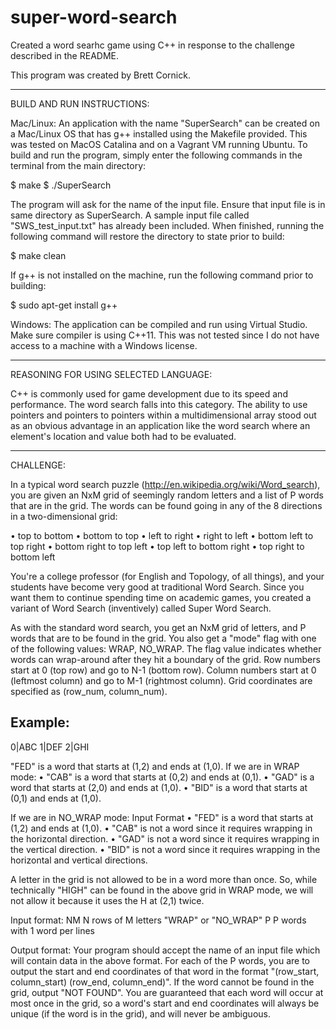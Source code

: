 # super-word-search
Created a word searhc game using C++ in response to the challenge described in the README.

This program was created by Brett Cornick.
___________________________________________________________________________________________

BUILD AND RUN INSTRUCTIONS:

Mac/Linux:
An application with the name "SuperSearch" can be created on a Mac/Linux OS that has g++
installed using the Makefile provided. This was tested on MacOS Catalina and on a Vagrant VM 
running Ubuntu. To build and run the program, simply enter the following commands in the 
terminal from the main directory:

$ make
$ ./SuperSearch

The program will ask for the name of the input file. Ensure that input file is in same
directory as SuperSearch. A sample input file called "SWS_test_input.txt" has already
been included. When finished, running the following command will restore the directory 
to state prior to build:

$ make clean

If g++ is not installed on the machine, run the following command prior to building:

$ sudo apt-get install g++


Windows:
The application can be compiled and run using Virtual Studio. Make sure compiler is using 
C++11. This was not tested since I do not have access to a machine with a Windows license.
___________________________________________________________________________________________

REASONING FOR USING SELECTED LANGUAGE:

C++ is commonly used for game development due to its speed and performance. The word search 
falls into this category. The ability to use pointers and pointers to pointers within a 
multidimensional array stood out as an obvious advantage in an application like the 
word search where an element's location and value both had to be evaluated.

___________________________________________________________________________________________

CHALLENGE:

In a typical word search puzzle (http://en.wikipedia.org/wiki/Word_search), you are given an NxM grid of seemingly random letters and a list of P words that are in the grid. The words can be found going in any of the 8 directions in a two-dimensional grid:
 
• top to bottom 
• bottom to top 
• left to right
• right to left
• bottom left to top right 
• bottom right to top left
• top left to bottom right 
• top right to bottom left

You're a college professor (for English and Topology, of all things), and your students have become very good at traditional Word Search. Since you want them to continue spending time on academic games, you created a variant of Word Search (inventively) called Super Word Search.

As with the standard word search, you get an NxM grid of letters, and P words that are to be found in the grid. You also get a "mode" flag with one of the following values: WRAP, NO_WRAP. The flag value indicates whether words can wrap-around after they hit a boundary of the grid.
Row numbers start at 0 (top row) and go to N-1 (bottom row). Column numbers start at 0 (leftmost column) and go to M-1 (rightmost column). Grid coordinates are specified as (row_num, column_num).

Example:
--- 
0|ABC 
1|DEF 
2|GHI

"FED" is a word that starts at (1,2) and ends at (1,0).
If we are in WRAP mode:
• "CAB" is a word that starts at (0,2) and ends at (0,1). 
• "GAD" is a word that starts at (2,0) and ends at (1,0). 
• "BID" is a word that starts at (0,1) and ends at (1,0).
 
If we are in NO_WRAP mode:
Input Format
• "FED" is a word that starts at (1,2) and ends at (1,0).
• "CAB" is not a word since it requires wrapping in the horizontal direction.
• "GAD" is not a word since it requires wrapping in the vertical direction.
• "BID" is not a word since it requires wrapping in the horizontal and vertical directions.

A letter in the grid is not allowed to be in a word more than once. So, while technically "HIGH" can be found in the above grid in WRAP mode, we will not allow it because it uses the H at (2,1) twice.

Input format:
NM
N rows of M letters
"WRAP" or "NO_WRAP"
P
P words with 1 word per lines

Output format:
Your program should accept the name of an input file which will contain data in the above format.
For each of the P words, you are to output the start and end coordinates of that word in the format "(row_start, column_start) (row_end, column_end)". If the word cannot be found in the grid, output "NOT FOUND".
You are guaranteed that each word will occur at most once in the grid, so a word's start and end coordinates will always be unique (if the word is in the grid), and will never be ambiguous.

